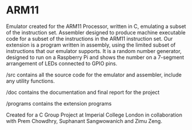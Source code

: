 # ARM11
Emulator created for the ARM11 Processor, written in C, emulating a subset of the instruction set. 
Assembler designed to produce machine executable code for a subset of the instructions in the ARM11 instruction set.
Our extension is a program written in assembly, using the limited subset of instructions that our emulator supports. It is a random number generator, designed to run on a Raspberry Pi and shows the number on a 7-segment arrangement of LEDs connected to GPIO pins.   

/src contains all the source code for the emulator and assembler, include any utility functions. 

/doc contains the documentation and final report for the project

/programs contains the extension programs


Created for a C Group Project at Imperial College London in collaboration with Prem Chowdhry, Suphanant Sangwowanich and Zimu Zeng. 
